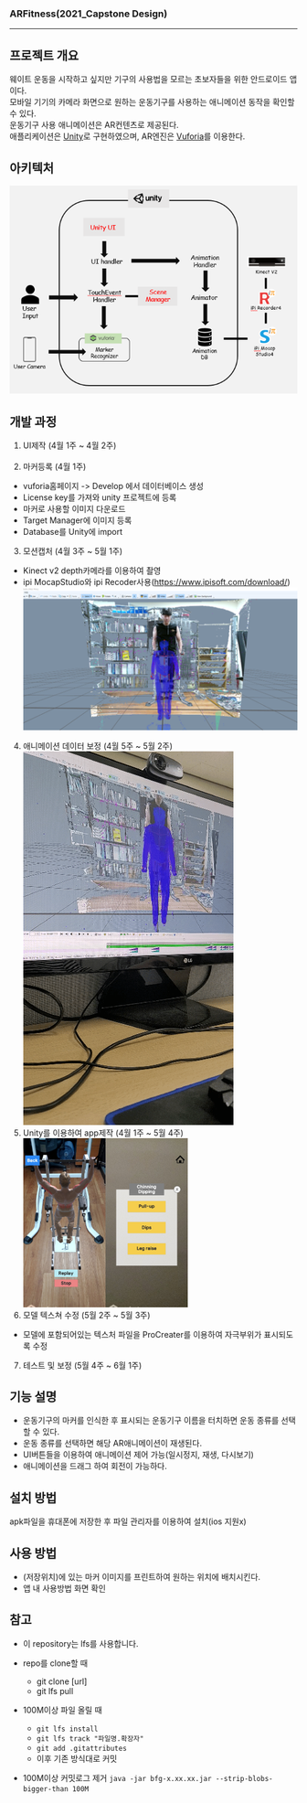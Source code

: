 ### ARFitness(2021_Capstone Design)
-----------------------
## 프로젝트 개요
웨이트 운동을 시작하고 싶지만 기구의 사용법을 모르는 초보자들을 위한 안드로이드 앱이다.  
모바일 기기의 카메라 화면으로 원하는 운동기구를 사용하는 애니메이션 동작을 확인할 수 있다.  
운동기구 사용 애니메이션은 AR컨텐츠로 제공된다.  
애플리케이션은 [Unity](https://unity.com/kr)로 구현하였으며, AR엔진은 [Vuforia](https://developer.vuforia.com/)를 이용한다.  
## 아키텍처
![arch](./img/arch.png)
## 개발 과정
1. UI제작 (4월 1주 ~ 4월 2주)  </br></br>
2. 마커등록 (4월 1주)
  - vuforia홈페이지 -> Develop 에서 데이터베이스 생성
  - License key를 가져와 unity 프로젝트에 등록
  - 마커로 사용할 이미지 다운로드
  - Target Manager에 이미지 등록
  - Database를 Unity에 import  
3. 모션캡처 (4월 3주 ~ 5월 1주)
  - Kinect v2 depth카메라를 이용하여 촬영
  - ipi MocapStudio와 ipi Recoder사용(https://www.ipisoft.com/download/)
  ![mocap](./img/motioncap.png)  
4. 애니메이션 데이터 보정 (4월 5주 ~ 5월 2주)  
  ![clib](./img/calibration.gif)  
5. Unity를 이용하여 app제작 (4월 1주 ~ 5월 4주)  
  <img src = "./img/play.jpg" width="30%"><img src = "./img/play2.jpg" width="30%">    
6. 모델 텍스쳐 수정 (5월 2주 ~ 5월 3주)
  - 모델에 포함되어있는 텍스처 파일을 ProCreater를 이용하여 자극부위가 표시되도록 수정  
7. 테스트 및 보정 (5월 4주 ~ 6월 1주)
## 기능 설명
- 운동기구의 마커를 인식한 후 표시되는 운동기구 이름을 터치하면 운동 종류를 선택할 수 있다.
- 운동 종류를 선택하면 해당 AR애니메이션이 재생된다.
- UI버튼들을 이용하여 애니메이션 제어 가능(일시정지, 재생, 다시보기)  
- 애니메이션을 드래그 하여 회전이 가능하다.

## 설치 방법
apk파일을 휴대폰에 저장한 후 파일 관리자를 이용하여 설치(ios 지원x)

## 사용 방법
- (저장위치)에 있는 마커 이미지를 프린트하여 원하는 위치에 배치시킨다.
- 앱 내 사용방법 화면 확인

## 참고
- 이 repository는 lfs를 사용합니다.
- repo를 clone할 때
  - git clone [url]
  - git lfs pull
- 100M이상 파일 올릴 때  
  - `git lfs install`  
  - `git lfs track "파일명.확장자"`  
  - `git add .gitattributes`  
  - 이후 기존 방식대로 커밋  

- 100M이상 커밋로그 제거
`java -jar bfg-x.xx.xx.jar --strip-blobs-bigger-than 100M`
